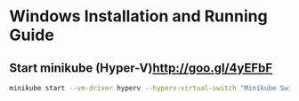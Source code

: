# Windows Installation and Running Guide

## Start minikube (Hyper-V)<http://goo.gl/4yEFbF>

```sh
minikube start --vm-driver hyperv --hyperv-virtual-switch "Minikube Switch"
```
